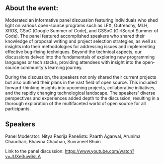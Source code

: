 ## About the event: 
Moderated an informative panel discussion featuring individuals who shed light on various open-source programs such as LFX, Outreachy, MLH, XROS, GSoC (Google Summer of Code), and GSSoC (GirlScript Summer of Code). The panel featured accomplished speakers who shared their knowledge of proposal writing and project selection strategies, as well as insights into their methodologies for addressing issues and implementing effective bug-fixing techniques. Beyond the technical aspects, our discussions delved into the fundamentals of exploring new programming languages or tech stacks, providing attendees with insight into the open-source community's learning journey. 

During the discussion, the speakers not only shared their current projects but also outlined their plans in the vast field of open source. This included forward-thinking insights into upcoming projects, collaborative initiatives, and the rapidly changing technological landscape. The speakers' diverse perspectives and experiences added depth to the discussion, resulting in a thorough exploration of the multifaceted world of open source for all participants.

## Speakers
Panel Moderator: Nitya Pasrija
Panelists: Paarth Agarwal, Arunima Chaudhari, Bhawna Chauhan, Suvraneel Bhuin

Link to the panel discussion: https://www.youtube.com/watch?v=JUXe0uw6sLA